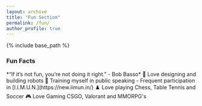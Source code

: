 ```yaml
---
layout: archive
title: "Fun Section"
permalink: /fun/
author_profile: true
---
```

{% include base_path %}

<p><h3><span style="text-align:left; display:inline-block; width:50%;">Fun Facts</span></h3></p>
*“If it’s not fun, you’re not doing it right.” - Bob Basso*
  🦾 Love designing and building robots
  📢 Training myself in public speaking - Frequent participation in [I.I.M.U.N.](https://new.iimun.in/)
  ♟️ Love playing Chess, Table Tennis and Soccer 
  🎮 Love Gaming CSGO, Valorant and MMORPG's